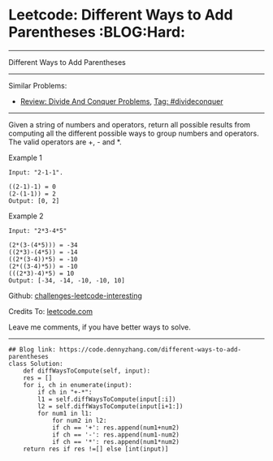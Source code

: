
# Leetcode: Different Ways to Add Parentheses     :BLOG:Hard:

---

Different Ways to Add Parentheses  

---

Similar Problems:  

-   [Review: Divide And Conquer Problems](https://code.dennyzhang.com/review-divideconquer), [Tag: #divideconquer](https://code.dennyzhang.com/tag/divideconquer)

---

Given a string of numbers and operators, return all possible results from computing all the different possible ways to group numbers and operators. The valid operators are +, - and \*.  

Example 1  

    Input: "2-1-1".
    
    ((2-1)-1) = 0
    (2-(1-1)) = 2
    Output: [0, 2]

Example 2  

    Input: "2*3-4*5"
    
    (2*(3-(4*5))) = -34
    ((2*3)-(4*5)) = -14
    ((2*(3-4))*5) = -10
    (2*((3-4)*5)) = -10
    (((2*3)-4)*5) = 10
    Output: [-34, -14, -10, -10, 10]

Github: [challenges-leetcode-interesting](https://github.com/DennyZhang/challenges-leetcode-interesting/tree/master/problems/different-ways-to-add-parentheses)  

Credits To: [leetcode.com](https://leetcode.com/problems/different-ways-to-add-parentheses/description/)  

Leave me comments, if you have better ways to solve.  

---

    ## Blog link: https://code.dennyzhang.com/different-ways-to-add-parentheses
    class Solution:
        def diffWaysToCompute(self, input):
    	res = []
    	for i, ch in enumerate(input):
    	    if ch in "+-*":
    		l1 = self.diffWaysToCompute(input[:i])
    		l2 = self.diffWaysToCompute(input[i+1:])
    		for num1 in l1:
    		    for num2 in l2:
    			if ch == '+': res.append(num1+num2)
    			if ch == '-': res.append(num1-num2)
    			if ch == '*': res.append(num1*num2)
    	return res if res !=[] else [int(input)]

